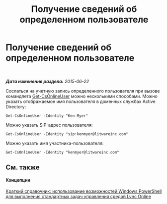 ﻿---
title: Получение сведений об определенном пользователе
TOCTitle: Получение сведений об определенном пользователе
ms:assetid: 6c8c2190-8e62-4f92-bbe9-4f692bd7ebf5
ms:mtpsurl: https://technet.microsoft.com/ru-ru/library/Dn362803(v=OCS.15)
ms:contentKeyID: 56270575
ms.date: 06/01/2017
mtps_version: v=OCS.15
ms.translationtype: HT
---

# Получение сведений об определенном пользователе

 

_**Дата изменения раздела:** 2015-06-22_

Сослаться на учетную запись определенного пользователя при вызове командлета [Get-CsOnlineUser](get-csonlineuser.md) можно несколькими способами. Можно указать отображаемое имя пользователя в доменных службах Active Directory:

    Get-CsOnlineUser -Identity "Ken Myer"

Можно указать SIP-адрес пользователя:

    Get-CsOnlineUser -Identity "sip:kenmyer@litwareinc.com"

Можно указать имя участника-пользователя:

    Get-CsOnlineUser -Identity "kenmyer@litwareinc.com"

## См. также

#### Концепции

[Краткий справочник: использование возможностей Windows PowerShell для выполнения стандартных задач управления средой Lync Online](quick-reference-using-windows-powershell-to-do-common-skype-for-business-online-management-tasks.md)

